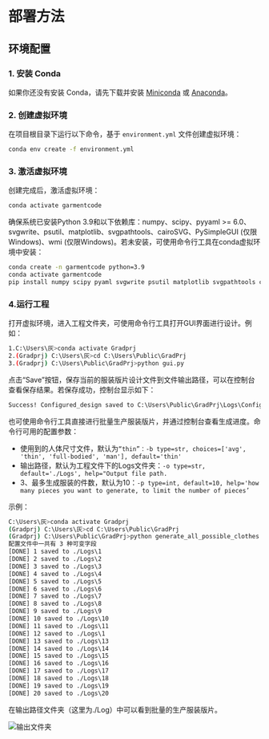 # 部署方法
## 环境配置

### 1. 安装 Conda
如果你还没有安装 Conda，请先下载并安装 [Miniconda](https://docs.conda.io/en/latest/miniconda.html) 或 [Anaconda](https://www.anaconda.com/products/distribution)。

### 2. 创建虚拟环境
在项目根目录下运行以下命令，基于 `environment.yml` 文件创建虚拟环境：

```bash
conda env create -f environment.yml
```

### 3. 激活虚拟环境
创建完成后，激活虚拟环境：

```bash
conda activate garmentcode
```

确保系统已安装Python 3.9和以下依赖库：numpy、scipy、pyyaml >= 6.0、svgwrite、psutil、matplotlib、svgpathtools、cairoSVG、PySimpleGUI (仅限Windows)、wmi (仅限Windows)。若未安装，可使用命令行工具在conda虚拟环境中安装：

```bash
conda create -n garmentcode python=3.9  
conda activate garmentcode  
pip install numpy scipy pyaml svgwrite psutil matplotlib svgpathtools cairosvg pysimplegui wmi
```

### 4.运行工程

打开虚拟环境，进入工程文件夹，可使用命令行工具打开GUI界面进行设计。例如：

```bash
1.C:\Users\灰>conda activate Gradprj
2.(Gradprj) C:\Users\灰>cd C:\Users\Public\GradPrj
3.(Gradprj) C:\Users\Public\GradPrj>python gui.py
```

点击“Save”按钮，保存当前的服装版片设计文件到文件输出路径，可以在控制台查看保存结果。若保存成功，控制台显示如下：

```bash
Success! Configured_design saved to C:\Users\Public\GradPrj\Logs\Configured_design
```

也可使用命令行工具直接进行批量生产服装版片，并通过控制台查看生成进度。命令行可用的配置参数：

- 使用到的人体尺寸文件，默认为`“thin”：-b type=str, choices=['avg', 'thin', 'full-bodied', 'man'], default='thin'`
- 输出路径，默认为工程文件下的Logs文件夹：`-o type=str, default='./Logs', help="Output file path.`
- 3、最多生成服装的件数，默认为10：`-p type=int, default=10, help='how many pieces you want to generate, to limit the number of pieces’`

示例：

```bash
C:\Users\灰>conda activate Gradprj
(Gradprj) C:\Users\灰>cd C:\Users\Public\GradPrj
(Gradprj) C:\Users\Public\GradPrj>python generate_all_possible_clothes.py -p 20
配置文件中一共有 3 种可变字段  
[DONE] 1 saved to ./Logs\1
[DONE] 2 saved to ./Logs\2
[DONE] 3 saved to ./Logs\3
[DONE] 4 saved to ./Logs\4
[DONE] 5 saved to ./Logs\5
[DONE] 6 saved to ./Logs\6
[DONE] 7 saved to ./Logs\7
[DONE] 8 saved to ./Logs\8
[DONE] 9 saved to ./Logs\9
[DONE] 10 saved to ./Logs\10
[DONE] 11 saved to ./Logs\11
[DONE] 12 saved to ./Logs\1
[DONE] 13 saved to ./Logs\13
[DONE] 14 saved to ./Logs\14
[DONE] 15 saved to ./Logs\15
[DONE] 16 saved to ./Logs\16
[DONE] 17 saved to ./Logs\17
[DONE] 18 saved to ./Logs\18
[DONE] 19 saved to ./Logs\19
[DONE] 20 saved to ./Logs\20
```

在输出路径文件夹（这里为./Log）中可以看到批量的生产服装版片。

![输出文件夹](C:\Users\Administrator\Desktop\图片6.png)

